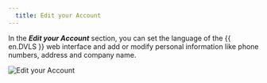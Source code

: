 ```yaml
---
  title: Edit your Account
---
```

In the ***Edit your Account*** section, you can set the language of the {{ en.DVLS }} web interface and add or modify personal information like phone numbers, address and company name.  

![Edit your Account](https://webdevolutions.azureedge.net/docs/en/server/ServerOp8019.png)

